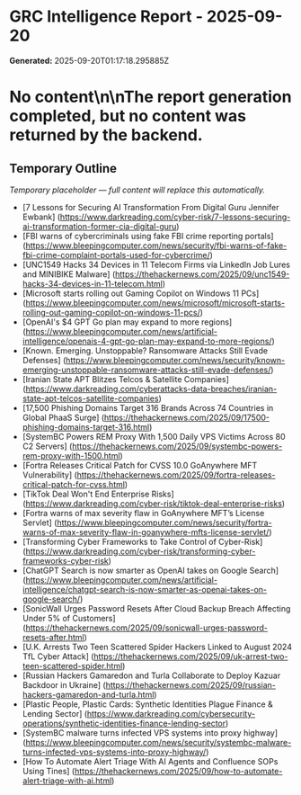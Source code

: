 # GRC Intelligence Report - 2025-09-20
**Generated:** 2025-09-20T01:17:18.295885Z
# No content\n\nThe report generation completed, but no content was returned by the backend.

## Temporary Outline
_Temporary placeholder — full content will replace this automatically._
- [7 Lessons for Securing AI Transformation From Digital Guru Jennifer Ewbank] (https://www.darkreading.com/cyber-risk/7-lessons-securing-ai-transformation-former-cia-digital-guru)
- [FBI warns of cybercriminals using fake FBI crime reporting portals] (https://www.bleepingcomputer.com/news/security/fbi-warns-of-fake-fbi-crime-complaint-portals-used-for-cybercrime/)
- [UNC1549 Hacks 34 Devices in 11 Telecom Firms via LinkedIn Job Lures and MINIBIKE Malware] (https://thehackernews.com/2025/09/unc1549-hacks-34-devices-in-11-telecom.html)
- [Microsoft starts rolling out Gaming Copilot on Windows 11 PCs] (https://www.bleepingcomputer.com/news/microsoft/microsoft-starts-rolling-out-gaming-copilot-on-windows-11-pcs/)
- [OpenAI's $4 GPT Go plan may expand to more regions] (https://www.bleepingcomputer.com/news/artificial-intelligence/openais-4-gpt-go-plan-may-expand-to-more-regions/)
- [Known. Emerging. Unstoppable? Ransomware Attacks Still Evade Defenses] (https://www.bleepingcomputer.com/news/security/known-emerging-unstoppable-ransomware-attacks-still-evade-defenses/)
- [Iranian State APT Blitzes Telcos &amp; Satellite Companies] (https://www.darkreading.com/cyberattacks-data-breaches/iranian-state-apt-telcos-satellite-companies)
- [17,500 Phishing Domains Target 316 Brands Across 74 Countries in Global PhaaS Surge] (https://thehackernews.com/2025/09/17500-phishing-domains-target-316.html)
- [SystemBC Powers REM Proxy With 1,500 Daily VPS Victims Across 80 C2 Servers] (https://thehackernews.com/2025/09/systembc-powers-rem-proxy-with-1500.html)
- [Fortra Releases Critical Patch for CVSS 10.0 GoAnywhere MFT Vulnerability] (https://thehackernews.com/2025/09/fortra-releases-critical-patch-for-cvss.html)
- [TikTok Deal Won't End Enterprise Risks] (https://www.darkreading.com/cyber-risk/tiktok-deal-enterprise-risks)
- [Fortra warns of max severity flaw in GoAnywhere MFT’s License Servlet] (https://www.bleepingcomputer.com/news/security/fortra-warns-of-max-severity-flaw-in-goanywhere-mfts-license-servlet/)
- [Transforming Cyber Frameworks to Take Control of Cyber-Risk] (https://www.darkreading.com/cyber-risk/transforming-cyber-frameworks-cyber-risk)
- [ChatGPT Search is now smarter as OpenAI takes on Google Search] (https://www.bleepingcomputer.com/news/artificial-intelligence/chatgpt-search-is-now-smarter-as-openai-takes-on-google-search/)
- [SonicWall Urges Password Resets After Cloud Backup Breach Affecting Under 5% of Customers] (https://thehackernews.com/2025/09/sonicwall-urges-password-resets-after.html)
- [U.K. Arrests Two Teen Scattered Spider Hackers Linked to August 2024 TfL Cyber Attack] (https://thehackernews.com/2025/09/uk-arrest-two-teen-scattered-spider.html)
- [Russian Hackers Gamaredon and Turla Collaborate to Deploy Kazuar Backdoor in Ukraine] (https://thehackernews.com/2025/09/russian-hackers-gamaredon-and-turla.html)
- [Plastic People, Plastic Cards: Synthetic Identities Plague Finance &amp; Lending Sector] (https://www.darkreading.com/cybersecurity-operations/synthetic-identities-finance-lending-sector)
- [SystemBC malware turns infected VPS systems into proxy highway] (https://www.bleepingcomputer.com/news/security/systembc-malware-turns-infected-vps-systems-into-proxy-highway/)
- [How To Automate Alert Triage With AI Agents and Confluence SOPs Using Tines] (https://thehackernews.com/2025/09/how-to-automate-alert-triage-with-ai.html)
